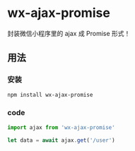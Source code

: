 # wx-ajax-promise
封装微信小程序里的 ajax 成 Promise 形式！

## 用法
### 安装
```bash
npm install wx-ajax-promise
```

### code
```js
import ajax from 'wx-ajax-promise'

let data = await ajax.get('/user')
```
